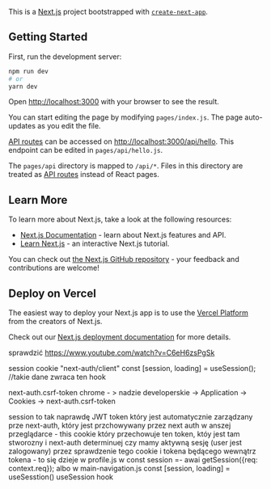 This is a [Next.js](https://nextjs.org/) project bootstrapped with [`create-next-app`](https://github.com/vercel/next.js/tree/canary/packages/create-next-app).

## Getting Started

First, run the development server:

```bash
npm run dev
# or
yarn dev
```

Open [http://localhost:3000](http://localhost:3000) with your browser to see the result.

You can start editing the page by modifying `pages/index.js`. The page auto-updates as you edit the file.

[API routes](https://nextjs.org/docs/api-routes/introduction) can be accessed on [http://localhost:3000/api/hello](http://localhost:3000/api/hello). This endpoint can be edited in `pages/api/hello.js`.

The `pages/api` directory is mapped to `/api/*`. Files in this directory are treated as [API routes](https://nextjs.org/docs/api-routes/introduction) instead of React pages.

## Learn More

To learn more about Next.js, take a look at the following resources:

- [Next.js Documentation](https://nextjs.org/docs) - learn about Next.js features and API.
- [Learn Next.js](https://nextjs.org/learn) - an interactive Next.js tutorial.

You can check out [the Next.js GitHub repository](https://github.com/vercel/next.js/) - your feedback and contributions are welcome!

## Deploy on Vercel

The easiest way to deploy your Next.js app is to use the [Vercel Platform](https://vercel.com/new?utm_medium=default-template&filter=next.js&utm_source=create-next-app&utm_campaign=create-next-app-readme) from the creators of Next.js.

Check out our [Next.js deployment documentation](https://nextjs.org/docs/deployment) for more details.


sprawdzić
https://www.youtube.com/watch?v=C6eH6zsPgSk

session cookie "next-auth/client"
  const [session, loading] = useSession(); //takie dane zwraca ten hook

next-auth.csrf-token
chrome - > nadzie developerskie -> Application -> Cookies -> next-auth.csrf-token

session to tak naprawdę JWT token który jest automatycznie zarządzany prze next-auth, który jest przchowywany przez next auth w anszej przeglądarce - this cookie który przechowuje ten token, któy jest tam stworozny i next-auth determinuej czy mamy aktywną sesję (user jest zalogowany) przez sprawdzenie tego cookie i tokena będącego wewnątrz tokena - to się dzieje w profile.js w const session =- awai getSession({req: context.req}); 
albo w main-navigation.js const [session, loading] = useSesstion() useSession hook